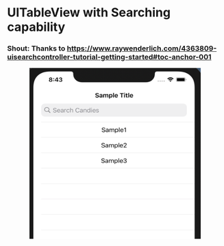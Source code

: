 # UITableView with Searching capability

### Shout: Thanks to https://www.raywenderlich.com/4363809-uisearchcontroller-tutorial-getting-started#toc-anchor-001

<p align="center">
  <img src="./Images/Main Interface.png" width="400" height="400" title="Initial VC">
</p>
